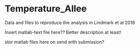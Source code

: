 # Temperature_Allee
Data and files to reproduce the analysis in Lindmark et al 2018

Insert matlab-text file here?? Better description at least!

stor matlab files here on send with submission?

